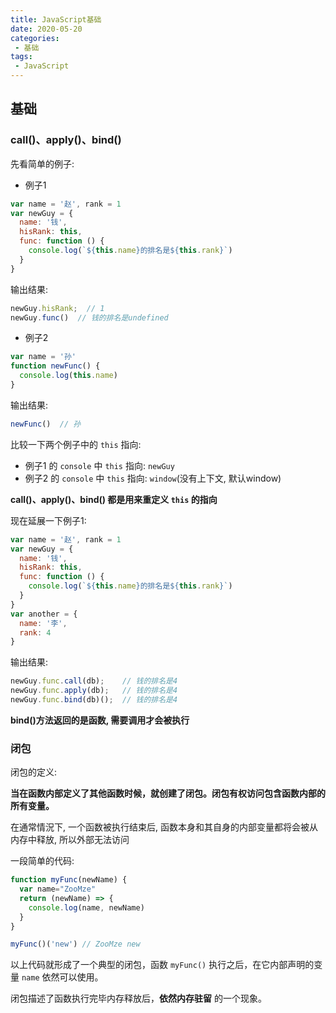 ```yaml
---
title: JavaScript基础
date: 2020-05-20
categories:
 - 基础
tags:
 - JavaScript
---
```


## 基础

### call()、apply()、bind()

先看简单的例子:

* 例子1
```JavaScript
var name = '赵', rank = 1
var newGuy = {
  name: '钱',
  hisRank: this,
  func: function () {
    console.log(`${this.name}的排名是${this.rank}`)
  }
}
```

输出结果:

```JavaScript
newGuy.hisRank;  // 1
newGuy.func()  // 钱的排名是undefined
```

* 例子2
```JavaScript
var name = '孙'
function newFunc() {
  console.log(this.name)
}
```

输出结果:

```JavaScript
newFunc()  // 孙
```

比较一下两个例子中的 `this` 指向:
* 例子1 的 `console` 中 `this` 指向: `newGuy`
* 例子2 的 `console` 中 `this` 指向: `window`(没有上下文, 默认window)

**call()、apply()、bind() 都是用来重定义 `this` 的指向**

现在延展一下例子1:

```JavaScript
var name = '赵', rank = 1
var newGuy = {
  name: '钱',
  hisRank: this,
  func: function () {
    console.log(`${this.name}的排名是${this.rank}`)
  }
}
var another = {
  name: '李',
  rank: 4
}
```
输出结果:

```JavaScript
newGuy.func.call(db);    // 钱的排名是4
newGuy.func.apply(db);   // 钱的排名是4
newGuy.func.bind(db)();  // 钱的排名是4
```
**bind()方法返回的是函数, 需要调用才会被执行**

### 闭包

闭包的定义:

**当在函数内部定义了其他函数时候，就创建了闭包。闭包有权访问包含函数内部的所有变量。**

在通常情況下, 一个函数被执行结束后, 函数本身和其自身的内部变量都将会被从内存中释放, 所以外部无法访问

一段简单的代码:
```JavaScript
function myFunc(newName) { 
  var name="ZooMze"
  return (newName) => {
    console.log(name, newName)
  }
} 

myFunc()('new') // ZooMze new
```

以上代码就形成了一个典型的闭包，函数 `myFunc()` 执行之后，在它内部声明的变量 `name` 依然可以使用。

闭包描述了函数执行完毕内存释放后，**依然内存驻留** 的一个现象。

